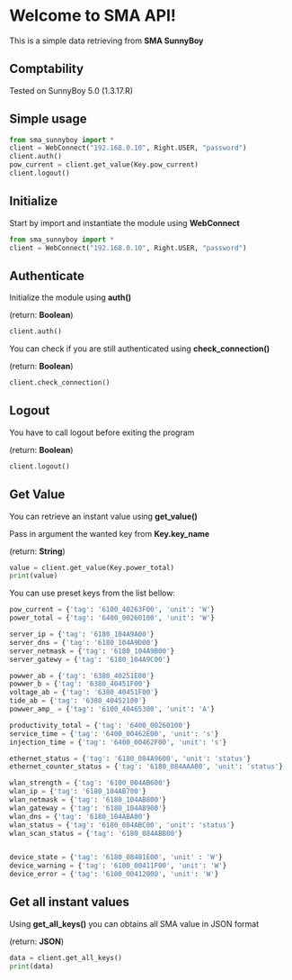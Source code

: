 # Welcome to SMA API!

This is a simple data retrieving from **SMA SunnyBoy**

## Comptability
Tested on SunnyBoy 5.0 (1.3.17.R)

## Simple usage

```py
from sma_sunnyboy import *
client = WebConnect("192.168.0.10", Right.USER, "password")
client.auth()
pow_current = client.get_value(Key.pow_current)
client.logout()
```

## Initialize
Start by import and instantiate the module using **WebConnect**

```py
from sma_sunnyboy import *
client = WebConnect("192.168.0.10", Right.USER, "password")
```

## Authenticate
Initialize the module using **auth()**

(return: **Boolean**)
```py
client.auth()
```

You can check if you are still authenticated using **check_connection()**

(return: **Boolean**)
```py
client.check_connection()
```

## Logout
You have to call logout before exiting the program

(return: **Boolean**)
```py
client.logout()
```

## Get Value
You can retrieve an instant value using **get_value()**

Pass in argument the wanted key from **Key.key_name**

(return: **String**)

```py
value = client.get_value(Key.power_total)
print(value)
```

You can use preset keys from the list bellow:
```py
pow_current = {'tag': '6100_40263F00', 'unit': 'W'}
power_total = {'tag': '6400_00260100', 'unit': 'W'}

server_ip = {'tag': '6180_104A9A00'}
server_dns = {'tag': '6180_104A9D00'}
server_netmask = {'tag': '6180_104A9B00'}
server_gatewy = {'tag': '6180_104A9C00'}

powwer_ab = {'tag': '6380_40251E00'}
powwer_b = {'tag': '6380_40451F00'}
voltage_ab = {'tag': '6380_40451F00'}
tide_ab = {'tag': '6380_40452100'}
powwer_amp_ = {'tag': '6100_40465300', 'unit': 'A'}

productivity_total = {'tag': '6400_00260100'}
service_time = {'tag': '6400_00462E00', 'unit': 's'}
injection_time = {'tag': '6400_00462F00', 'unit': 's'}

ethernet_status = {'tag': '6180_084A9600', 'unit': 'status'}
ethernet_counter_status = {'tag': '6180_084AAA00', 'unit': 'status'}

wlan_strength = {'tag': '6100_004AB600'}
wlan_ip = {'tag': '6180_104AB700'}
wlan_netmask = {'tag': '6180_104AB800'}
wlan_gateway = {'tag': '6180_104AB900'}
wlan_dns = {'tag': '6180_104ABA00'}
wlan_status = {'tag': '6180_084ABC00', 'unit': 'status'}
wlan_scan_status = {'tag': '6180_084ABB00'}


device_state = {'tag': '6180_084B1E00', 'unit' : 'W'}
device_warning = {'tag': '6100_00411F00', 'unit': 'W'}
device_error = {'tag': '6100_00412000', 'unit': 'W'}
```

## Get all instant values
Using **get_all_keys()** you can obtains all SMA value in JSON format

(return: **JSON**)

```py
data = client.get_all_keys()
print(data)
```
